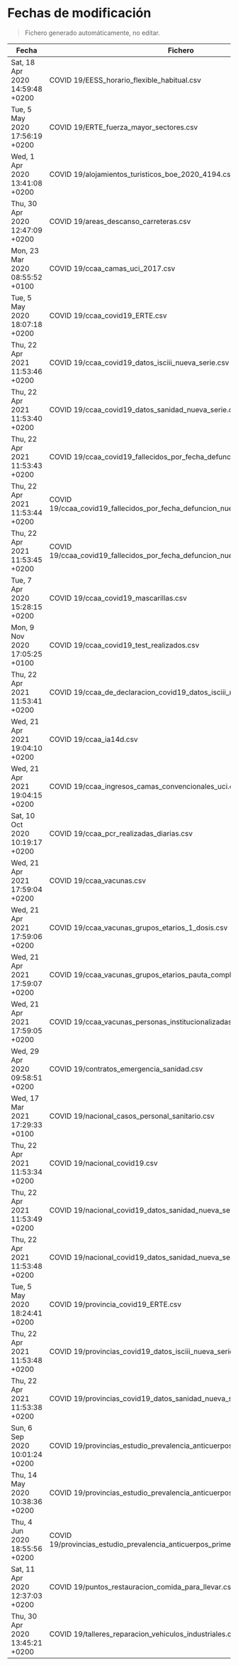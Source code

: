 # Fechas de modificación

> Fichero generado automáticamente, no editar.

| Fecha                           | Fichero                  |
|---------------------------------|--------------------------|
| Sat, 18 Apr 2020 14:59:48 +0200  | COVID 19/EESS_horario_flexible_habitual.csv |
| Tue, 5 May 2020 17:56:19 +0200  | COVID 19/ERTE_fuerza_mayor_sectores.csv |
| Wed, 1 Apr 2020 13:41:08 +0200  | COVID 19/alojamientos_turisticos_boe_2020_4194.csv |
| Thu, 30 Apr 2020 12:47:09 +0200  | COVID 19/areas_descanso_carreteras.csv |
| Mon, 23 Mar 2020 08:55:52 +0100  | COVID 19/ccaa_camas_uci_2017.csv |
| Tue, 5 May 2020 18:07:18 +0200  | COVID 19/ccaa_covid19_ERTE.csv |
| Thu, 22 Apr 2021 11:53:46 +0200  | COVID 19/ccaa_covid19_datos_isciii_nueva_serie.csv |
| Thu, 22 Apr 2021 11:53:40 +0200  | COVID 19/ccaa_covid19_datos_sanidad_nueva_serie.csv |
| Thu, 22 Apr 2021 11:53:43 +0200  | COVID 19/ccaa_covid19_fallecidos_por_fecha_defuncion_nueva_serie.csv |
| Thu, 22 Apr 2021 11:53:44 +0200  | COVID 19/ccaa_covid19_fallecidos_por_fecha_defuncion_nueva_serie_long.csv |
| Thu, 22 Apr 2021 11:53:45 +0200  | COVID 19/ccaa_covid19_fallecidos_por_fecha_defuncion_nueva_serie_original.csv |
| Tue, 7 Apr 2020 15:28:15 +0200  | COVID 19/ccaa_covid19_mascarillas.csv |
| Mon, 9 Nov 2020 17:05:25 +0100  | COVID 19/ccaa_covid19_test_realizados.csv |
| Thu, 22 Apr 2021 11:53:41 +0200  | COVID 19/ccaa_de_declaracion_covid19_datos_isciii_nueva_serie.csv |
| Wed, 21 Apr 2021 19:04:10 +0200  | COVID 19/ccaa_ia14d.csv |
| Wed, 21 Apr 2021 19:04:15 +0200  | COVID 19/ccaa_ingresos_camas_convencionales_uci.csv |
| Sat, 10 Oct 2020 10:19:17 +0200  | COVID 19/ccaa_pcr_realizadas_diarias.csv |
| Wed, 21 Apr 2021 17:59:04 +0200  | COVID 19/ccaa_vacunas.csv |
| Wed, 21 Apr 2021 17:59:06 +0200  | COVID 19/ccaa_vacunas_grupos_etarios_1_dosis.csv |
| Wed, 21 Apr 2021 17:59:07 +0200  | COVID 19/ccaa_vacunas_grupos_etarios_pauta_completa.csv |
| Wed, 21 Apr 2021 17:59:05 +0200  | COVID 19/ccaa_vacunas_personas_institucionalizadas.csv |
| Wed, 29 Apr 2020 09:58:51 +0200  | COVID 19/contratos_emergencia_sanidad.csv |
| Wed, 17 Mar 2021 17:29:33 +0100  | COVID 19/nacional_casos_personal_sanitario.csv |
| Thu, 22 Apr 2021 11:53:34 +0200  | COVID 19/nacional_covid19.csv |
| Thu, 22 Apr 2021 11:53:49 +0200  | COVID 19/nacional_covid19_datos_sanidad_nueva_serie.csv |
| Thu, 22 Apr 2021 11:53:48 +0200  | COVID 19/nacional_covid19_datos_sanidad_nueva_serie_grupos_edad.csv |
| Tue, 5 May 2020 18:24:41 +0200  | COVID 19/provincia_covid19_ERTE.csv |
| Thu, 22 Apr 2021 11:53:48 +0200  | COVID 19/provincias_covid19_datos_isciii_nueva_serie.csv |
| Thu, 22 Apr 2021 11:53:38 +0200  | COVID 19/provincias_covid19_datos_sanidad_nueva_serie.csv |
| Sun, 6 Sep 2020 10:01:24 +0200  | COVID 19/provincias_estudio_prevalencia_anticuerpos_final.csv |
| Thu, 14 May 2020 10:38:36 +0200  | COVID 19/provincias_estudio_prevalencia_anticuerpos_primera_ronda.csv |
| Thu, 4 Jun 2020 18:55:56 +0200  | COVID 19/provincias_estudio_prevalencia_anticuerpos_primera_y_segunda_ronda.csv |
| Sat, 11 Apr 2020 12:37:03 +0200  | COVID 19/puntos_restauracion_comida_para_llevar.csv |
| Thu, 30 Apr 2020 13:45:21 +0200  | COVID 19/talleres_reparacion_vehiculos_industriales.csv |
